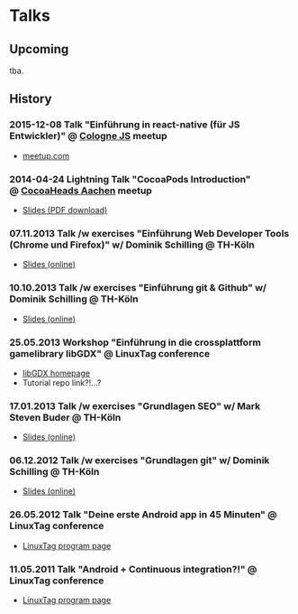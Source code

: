 # Talks

## Upcoming

tba.

## History

### 2015-12-08 Talk "Einführung in react-native (für JS Entwickler)" @ [Cologne JS](http://colognejs.de/) meetup

* [meetup.com](http://www.meetup.com/de/Cologne-js/events/227015933/)

### 2014-04-24 Lightning Talk "CocoaPods Introduction" @ [CocoaHeads Aachen](http://hci.rwth-aachen.de/cocoaheads) meetup

* [Slides (PDF download)](http://hci.rwth-aachen.de/tiki-download_wiki_attachment.php?attId=2163&download=y)

### 07.11.2013 Talk /w exercises "Einführung Web Developer Tools (Chrome und Firefox)" w/ Dominik Schilling @ TH-Köln

* [Slides (online)](./2013-11-07-web-developer-tools/)

### 10.10.2013 Talk /w exercises "Einführung git & Github" w/ Dominik Schilling @ TH-Köln

* [Slides (online)](./2013-10-10-git/)

### 25.05.2013 Workshop "Einführung in die crossplattform gamelibrary libGDX" @ LinuxTag conference

* [libGDX homepage](https://libgdx.badlogicgames.com/)
* Tutorial repo link?!...?

### 17.01.2013 Talk /w exercises "Grundlagen SEO" w/ Mark Steven Buder @ TH-Köln

* [Slides (online)](./2013-01-17-seo/)

### 06.12.2012 Talk /w exercises "Grundlagen git" w/ Dominik Schilling @ TH-Köln

* [Slides (online)](./2012-12-06-git-basics/)

### 26.05.2012 Talk "Deine erste Android app in 45 Minuten" @ LinuxTag conference

* [LinuxTag program page](http://www.linuxtag.org/2012/de/program/program/vortragsdetails-talkid413.html)

### 11.05.2011 Talk "Android + Continuous integration?!" @ LinuxTag conference

* [LinuxTag program page](http://www.linuxtag.org/2011/de/program/program/vortragsliste-talkid165.html)
